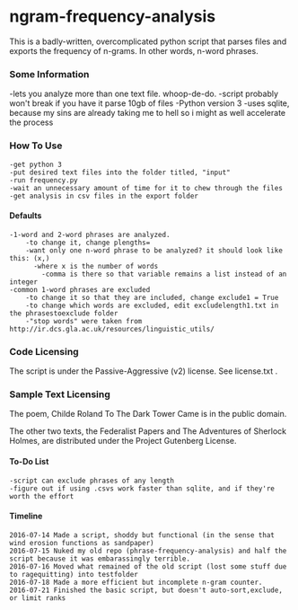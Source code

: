 # ngram-frequency-analysis

This is a badly-written, overcomplicated python script that parses files and exports the frequency of n-grams. In other words, n-word phrases.

### Some Information

  -lets you analyze more than one text file. whoop-de-do.
  -script probably won't break if you have it parse 10gb of files
  -Python version 3
	-uses sqlite, because my sins are already taking me to hell so i might as well accelerate the process

### How To Use
    -get python 3
    -put desired text files into the folder titled, "input"
    -run frequency.py
    -wait an unnecessary amount of time for it to chew through the files 
    -get analysis in csv files in the export folder
		
#### Defaults
	-1-word and 2-word phrases are analyzed.
		-to change it, change plengths=
		-want only one n-word phrase to be analyzed? it should look like this: (x,)
		  -where x is the number of words
			-comma is there so that variable remains a list instead of an integer
	-common 1-word phrases are excluded
		-to change it so that they are included, change exclude1 = True
		-to change which words are excluded, edit excludelength1.txt in the phrasestoexclude folder
		-"stop words" were taken from http://ir.dcs.gla.ac.uk/resources/linguistic_utils/
### Code Licensing
The script is under the Passive-Aggressive (v2) license. See license.txt .

### Sample Text Licensing
The poem, Childe Roland To The Dark Tower Came is in the public domain.

The other two texts, the Federalist Papers and The Adventures of Sherlock Holmes, are distributed under the Project Gutenberg License.

#### To-Do List
	
	-script can exclude phrases of any length
	-figure out if using .csvs work faster than sqlite, and if they're worth the effort 
#### Timeline
	2016-07-14 Made a script, shoddy but functional (in the sense that wind erosion functions as sandpaper)
	2016-07-15 Nuked my old repo (phrase-frequency-analysis) and half the script because it was embarassingly terrible.
	2016-07-16 Moved what remained of the old script (lost some stuff due to ragequitting) into testfolder
	2016-07-18 Made a more efficient but incomplete n-gram counter.
	2016-07-21 Finished the basic script, but doesn't auto-sort,exclude, or limit ranks